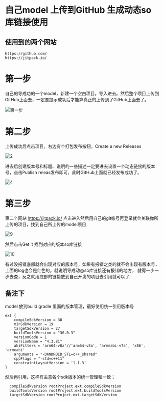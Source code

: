 # 自己model 上传到GitHub 生成动态so库链接使用

## 使用到的两个网站

```
https://github.com/
https://jitpack.io/
```

# 第一步

自己的导成功的一个model，新建一个空白项目，导入进去。然后整个项目上传到GitHub上面去，一定要提示成功后才能算真正的上传到了GitHub上面去了。

![第一步](https://user-images.githubusercontent.com/13359093/217768949-1806d945-2849-4e69-b46d-5cddf3669a61.png)

# 第二步

上传成功后点击项目，右边有个打包发布按钮，Create a new Releases

![2](https://user-images.githubusercontent.com/13359093/217769483-88e62c93-f919-45f3-b529-79dff06c0b2a.png)

进去后创建版本号和标题、说明的一些描述一定要进去设置一个动态链接的版本号，点击Publish releas发布即可，此时GitHub上面就已经发布成功了。

![4](https://user-images.githubusercontent.com/13359093/217770269-fa6ab21a-4fce-48a9-87f1-1b7f8c24dca8.png)

# 第三步

第二个网站 https://jitpack.io/ 点击进入然后用自己的git帐号再登录就会关联你所上传的项目，找到自己所上传的model项目

![9](https://user-images.githubusercontent.com/13359093/217771600-0abb23ca-2613-4999-91c9-87553fbd46ad.png)

然后点击Get it 找到对应的版本so库链接

![10](https://user-images.githubusercontent.com/13359093/217772113-052c34ff-52e0-4ea1-af0b-0a2aa9cb4626.png)

有过没报错底部就会出现对应的版本号，如果有报错之类的就不会出现有版本号，上面的log也会是红色的，就说明导成动态so库链接还有报错的地方，
就得一步一步去查，反之就用底部的链接放到自己开发的项目去引用就可以了

## 备注下
model 放到build gradle 里面的版本管理，最好使用统一引用版本号

```
ext {
    compileSdkVersion = 30
    minSdkVersion = 19
    targetSdkVersion = 27
    buildToolsVersion = "30.0.3"
    versionCode = 1
    versionName = "4.3.81"
    abiFilters = 'arm64-v8a'//'arm64-v8a', 'armeabi-v7a', 'x86', 'armeabi'
    arguments = "-DANDROID_STL=c++_shared"
    cppFlags = "-std=c++11"
    constraintLayoutVersion = '1.1.3'
}

```

然后再引用，这样有主意各个sdk版本的统一管理和一致；

```
  compileSdkVersion rootProject.ext.compileSdkVersion
  buildToolsVersion rootProject.ext.buildToolsVersion
  targetSdkVersion rootProject.ext.targetSdkVersion
    
```
